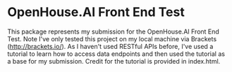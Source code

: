 # OpenHouse.AI Front End Test
 This package represents my submission for the OpenHouse.AI Front End Test. Note I've only tested this project on my local machine via Brackets (http://brackets.io/). As I haven't used RESTful APIs before, I've used a tutorial to learn how to access data endpoints and then used the tutorial as a base for my submission. Credit for the tutorial is provided in index.html.
